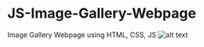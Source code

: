 # JS-Image-Gallery-Webpage
Image Gallery Webpage using HTML, CSS, JS
![alt text](http://url/to/img.png)
